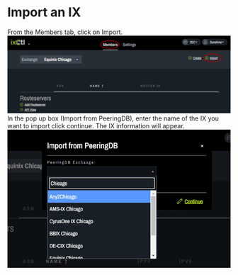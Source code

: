 # Import an IX

From the Members tab, click on Import.
   ![](img/import-an-ix/import.png)
In the pop up box (Import from PeeringDB), enter the name of the IX you want to import click continue. The IX information will appear.  
   ![](img/import-an-ix/importpopup.png)
